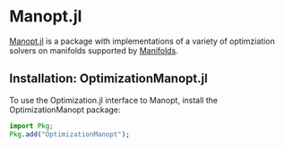 # Manopt.jl

[Manopt.jl](https://github.com/JuliaManifolds/Manopt.jl) is a package with implementations of a variety of optimziation solvers on manifolds supported by 
[Manifolds](https://github.com/JuliaManifolds/Manifolds.jl).

## Installation: OptimizationManopt.jl

To use the Optimization.jl interface to Manopt, install the OptimizationManopt package:

```julia
import Pkg;
Pkg.add("OptimizationManopt");
```

